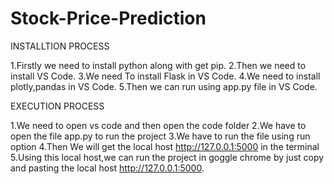 # Stock-Price-Prediction

INSTALLTION PROCESS

1.Firstly we need to install python along with get pip.
2.Then we need to install VS Code.
3.We need To install Flask in VS Code.
4.We need to install plotly,pandas in VS Code.
5.Then we can run using app.py file in VS Code. 

EXECUTION PROCESS


1.We need to open vs code and then open the code folder
2.We have to open the file app.py to run the project 
3.We have to run the file using run option
4.Then We will get the local host http://127.0.0.1:5000 in the terminal 
5.Using this local host,we can run the project in goggle chrome by just copy and pasting the local host http://127.0.0.1:5000.
